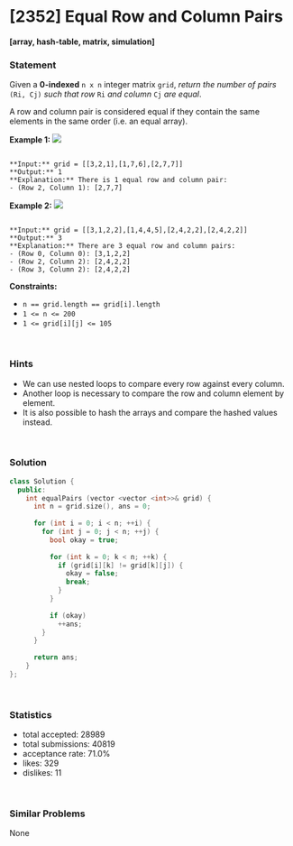 # [2352] Equal Row and Column Pairs

**[array, hash-table, matrix, simulation]**

### Statement

Given a **0-indexed** `n x n` integer matrix `grid`, *return the number of pairs* `(Ri, Cj)` *such that row* `Ri` *and column* `Cj` *are equal*.

A row and column pair is considered equal if they contain the same elements in the same order (i.e. an equal array).


**Example 1:**
![](https://assets.leetcode.com/uploads/2022/06/01/ex1.jpg)

```

**Input:** grid = [[3,2,1],[1,7,6],[2,7,7]]
**Output:** 1
**Explanation:** There is 1 equal row and column pair:
- (Row 2, Column 1): [2,7,7]

```

**Example 2:**
![](https://assets.leetcode.com/uploads/2022/06/01/ex2.jpg)

```

**Input:** grid = [[3,1,2,2],[1,4,4,5],[2,4,2,2],[2,4,2,2]]
**Output:** 3
**Explanation:** There are 3 equal row and column pairs:
- (Row 0, Column 0): [3,1,2,2]
- (Row 2, Column 2): [2,4,2,2]
- (Row 3, Column 2): [2,4,2,2]

```

**Constraints:**
* `n == grid.length == grid[i].length`
* `1 <= n <= 200`
* `1 <= grid[i][j] <= 105`


<br>

### Hints

- We can use nested loops to compare every row against every column.
- Another loop is necessary to compare the row and column element by element.
- It is also possible to hash the arrays and compare the hashed values instead.

<br>

### Solution

```cpp
class Solution {
  public:
    int equalPairs (vector <vector <int>>& grid) {
      int n = grid.size(), ans = 0;
      
      for (int i = 0; i < n; ++i) {
        for (int j = 0; j < n; ++j) {
          bool okay = true;
          
          for (int k = 0; k < n; ++k) {
            if (grid[i][k] != grid[k][j]) {
              okay = false;
              break;
            }
          }
          
          if (okay)
            ++ans;
        }
      }
      
      return ans;
    }
};
```

<br>

### Statistics

- total accepted: 28989
- total submissions: 40819
- acceptance rate: 71.0%
- likes: 329
- dislikes: 11

<br>

### Similar Problems

None
